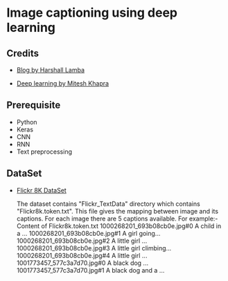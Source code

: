 # Image captioning using deep learning

## Credits
* [Blog by Harshall Lamba](https://towardsdatascience.com/image-captioning-with-keras-teaching-computers-to-describe-pictures-c88a46a311b8)

* [Deep learning by Mitesh Khapra](https://www.youtube.com/playlist?list=PLyqSpQzTE6M9gCgajvQbc68Hk_JKGBAYT)


## Prerequisite
* Python
* Keras
* CNN
* RNN
* Text preprocessing

## DataSet
* [Flickr 8K DataSet](https://www.kaggle.com/shadabhussain/flickr8k)

  The dataset contains "Flickr_TextData" directory which contains "Flickr8k.token.txt". This file gives the mapping between image and its captions. For each image there are 5 captions available. For example:-
  Content of Flickr8k.token.txt
  1000268201_693b08cb0e.jpg#0 A child in a ...
  1000268201_693b08cb0e.jpg#1 A girl going...
  1000268201_693b08cb0e.jpg#2 A little girl ...
  1000268201_693b08cb0e.jpg#3 A little girl climbing...
  1000268201_693b08cb0e.jpg#4 A little girl ...
  1001773457_577c3a7d70.jpg#0 A black dog ...
  1001773457_577c3a7d70.jpg#1 A black dog and a ...